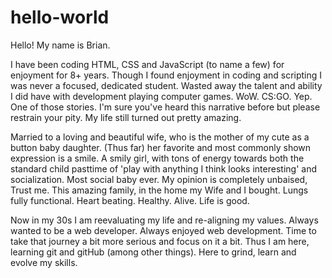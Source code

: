# hello-world
Hello! My name is Brian. 

I have been coding HTML, CSS and JavaScript (to name a few) for enjoyment for 8+ years. Though I found enjoyment in coding and scripting I was never a focused, dedicated student. Wasted away the talent and ability I did have with development playing computer games. WoW. CS:GO. Yep. One of those stories. I'm sure you've heard this narrative before but please restrain your pity. My life still turned out pretty amazing. 

Married to a loving and beautiful wife, who is the mother of my cute as a button baby daughter. (Thus far) her favorite and most commonly shown expression is a smile. A smily girl, with tons of energy towards both the standard child pasttime of 'play with anything I think looks interesting' and socialization. Most social baby ever. My opinion is completely unbaised, Trust me. This amazing family, in the home my Wife and I bought. Lungs fully functional. Heart beating. Healthy. Alive. Life is good.

Now in my 30s I am reevaluating my life and re-aligning my values. Always wanted to be a web developer. Always enjoyed web development. Time to take that journey a bit more serious and focus on it a bit. Thus I am here, learning git and gitHub (among other things). Here to grind, learn and evolve my skills.
